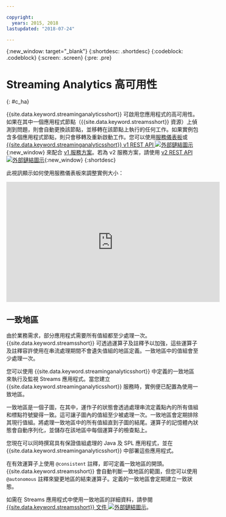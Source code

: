 ```yaml
---

copyright:
  years: 2015, 2018
lastupdated: "2018-07-24"

---
```


<!-- Attribute definitions -->
{:new_window: target="_blank"}
{:shortdesc: .shortdesc}
{:codeblock: .codeblock}
{:screen: .screen}
{:pre: .pre}

# Streaming Analytics 高可用性
{: #c_ha}

{{site.data.keyword.streaminganalyticsshort}} 可啟用您應用程式的高可用性。如果在其中一個應用程式節點（{{site.data.keyword.streamsshort}} 資源）上偵測到問題，則會自動更換該節點，並移轉在該節點上執行的任何工作。如果實例包含多個應用程式節點，則只會移轉及重新啟動工作。您可以使用[服務儀表板](/docs/services/StreamingAnalytics/r_service_dashboard.html)或 [{{site.data.keyword.streaminganalyticsshort}} v1 REST API ![外部鏈結圖示](../../icons/launch-glyph.svg "外部鏈結圖示")](https://console.bluemix.net/apidocs/streaming-analytics-v1){:new_window} 來配合 [v1 服務方案](/docs/services/StreamingAnalytics/service_plans.html)。若為 v2 服務方案，請使用 [v2 REST API ![外部鏈結圖示](../../icons/launch-glyph.svg "外部鏈結圖示")](https://console.bluemix.net/apidocs/streaming-analytics-v2){:new_window}
{:shortdesc}

此視訊顯示如何使用服務儀表板來調整實例大小：

<iframe width="560" height="315" title="Resize instance" src="https://www.youtube.com/embed/zbZ9am9UhPw?rel=0" frameborder="0" allowfullscreen>Resize instance</iframe>

## 一致地區
由於業務需求，部分應用程式需要所有值組都至少處理一次。{{site.data.keyword.streamsshort}} 可透過運算子及註釋予以加強，這些運算子及註釋容許使用在串流處理期間不會遺失值組的地區定義。一致地區中的值組會至少處理一次。

您可以使用 {{site.data.keyword.streaminganalyticsshort}} 中定義的一致地區來執行及監視 Streams 應用程式。當您建立 {{site.data.keyword.streaminganalyticsshort}} 服務時，實例便已配置為使用一致地區。

一致地區是一個子圖，在其中，運作子的狀態會透過處理串流定義點內的所有值組和標點符號變得一致。這可讓子圖內的值組至少被處理一次。一致地區會定期排除其現行值組。將處理一致地區中的所有值組直到子圖的結尾。運算子的記憶體內狀態會自動序列化，並儲存在該地區中每個運算子的檢查點上。

您現在可以同時撰寫具有保證值組處理的 Java 及 SPL 應用程式，並在 {{site.data.keyword.streaminganalyticsshort}} 中部署這些應用程式。

在有效運算子上使用 `@consistent` 註釋，即可定義一致地區的開頭。{{site.data.keyword.streamsshort}} 會自動判斷一致地區的範圍，但您可以使用 `@autonomous` 註釋來變更地區的結束運算子。定義的一致地區會定期建立一致狀態。

如需在 Streams 應用程式中使用一致地區的詳細資料，請參閱 [{{site.data.keyword.streamsshort}} 文件 ![外部鏈結圖示](../../icons/launch-glyph.svg "外部鏈結圖示")](https://www.ibm.com/support/knowledgecenter/SSCRJU_4.2.1/com.ibm.streams.dev.doc/doc/consistentregions.html)。
